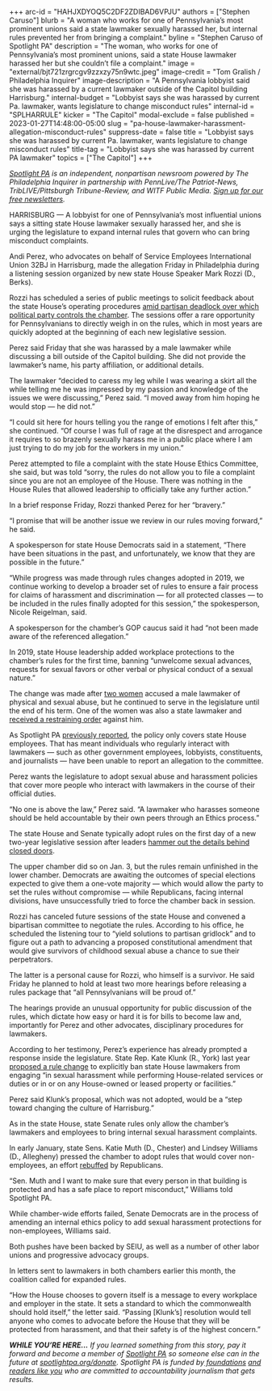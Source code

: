 +++
arc-id = "HAHJXDYOQ5C2DF2ZDIBAD6VPJU"
authors = ["Stephen Caruso"]
blurb = "A woman who works for one of Pennsylvania’s most prominent unions said a state lawmaker sexually harassed her, but internal rules prevented her from bringing a complaint."
byline = "Stephen Caruso of Spotlight PA"
description = "The woman, who works for one of Pennsylvania’s most prominent unions, said a state House lawmaker harassed her but she couldn’t file a complaint."
image = "external/bjt721zrgrcgv9zzxzy75n9wtc.jpeg"
image-credit = "Tom Gralish / Philadelphia Inquirer"
image-description = "A Pennsylvania lobbyist said she was harassed by a current lawmaker outside of the Capitol building Harrisburg."
internal-budget = "Lobbyist says she was harassed by current Pa. lawmaker, wants legislature to change misconduct rules"
internal-id = "SPLHARRULE"
kicker = "The Capitol"
modal-exclude = false
published = 2023-01-27T14:48:00-05:00
slug = "pa-house-lawmaker-harassment-allegation-misconduct-rules"
suppress-date = false
title = "Lobbyist says she was harassed by current Pa. lawmaker, wants legislature to change misconduct rules"
title-tag = "Lobbyist says she was harassed by current PA lawmaker"
topics = ["The Capitol"]
+++

<a href="https://www.spotlightpa.org/"><i>Spotlight PA</i></a><i> is an independent, nonpartisan newsroom powered by The Philadelphia Inquirer in partnership with PennLive/The Patriot-News, TribLIVE/Pittsburgh Tribune-Review, and WITF Public Media. </i><a href="https://www.spotlightpa.org/newsletters"><i>Sign up for our free newsletters</i></a><i>.</i>

HARRISBURG — A lobbyist for one of Pennsylvania’s most influential unions says a sitting state House lawmaker sexually harassed her, and she is urging the legislature to expand internal rules that govern who can bring misconduct complaints.

Andi Perez, who advocates on behalf of Service Employees International Union 32BJ in Harrisburg, made the allegation Friday in Philadelphia during a listening session organized by new state House Speaker Mark Rozzi (D., Berks).

Rozzi has scheduled a series of public meetings to solicit feedback about the state House’s operating procedures <a href="https://www.spotlightpa.org/news/2023/01/pennsylvania-house-rozzi-deadlock-amendment/">amid partisan deadlock over which political party controls the chamber</a>. The sessions offer a rare opportunity for Pennsylvanians to directly weigh in on the rules, which in most years are quickly adopted at the beginning of each new legislative session.

<script src="https://www.spotlightpa.org/embed.js" async></script><div data-spl-embed-version="1" data-spl-src="https://www.spotlightpa.org/embeds/newsletter/"></div>


Perez said Friday that she was harassed by a male lawmaker while discussing a bill outside of the Capitol building. She did not provide the lawmaker’s name, his party affiliation, or additional details.

The lawmaker “decided to caress my leg while I was wearing a skirt all the while telling me he was impressed by my passion and knowledge of the issues we were discussing,” Perez said. “I moved away from him hoping he would stop — he did not.”

“I could sit here for hours telling you the range of emotions I felt after this,” she continued. “Of course I was full of rage at the disrespect and arrogance it requires to so brazenly sexually harass me in a public place where I am just trying to do my job for the workers in my union.”

Perez attempted to file a complaint with the state House Ethics Committee, she said, but was told “sorry, the rules do not allow you to file a complaint since you are not an employee of the House. There was nothing in the House Rules that allowed leadership to officially take any further action.”

In a brief response Friday, Rozzi thanked Perez for her “bravery.”

“I promise that will be another issue we review in our rules moving forward,” he said.

A spokesperson for state House Democrats said in a statement, “There have been situations in the past, and unfortunately, we know that they are possible in the future.”

“While progress was made through rules changes adopted in 2019, we continue working to develop a broader set of rules to ensure a fair process for claims of harassment and discrimination — for all protected classes — to be included in the rules finally adopted for this session,” the spokesperson, Nicole Reigelman, said.

A spokesperson for the chamber’s GOP caucus said it had “not been made aware of the referenced allegation.”

In 2019, state House leadership added workplace protections to the chamber’s rules for the first time, banning “unwelcome sexual advances, requests for sexual favors or other verbal or physical conduct of a sexual nature.”

The change was made after <a href="https://www.inquirer.com/philly/news/politics/state/rep-nick-miccarelli-allegations-sex-abuse-complaint-ridley-delaware-county-20180228.html">two women</a> accused a male lawmaker of physical and sexual abuse, but he continued to serve in the legislature until the end of his term. One of the women was also a state lawmaker and <a href="https://www.inquirer.com/philly/news/nick-miccarelli-pfa-tarah-toohill-abuse-allegations-20180309.html">received a restraining order</a> against him.

As Spotlight PA <a href="https://www.spotlightpa.org/news/2022/06/pa-house-sexual-misconduct-allegations-rules-punishment/">previously reported</a>, the policy only covers state House employees. That has meant individuals who regularly interact with lawmakers — such as other government employees, lobbyists, constituents, and journalists — have been unable to report an allegation to the committee.

Perez wants the legislature to adopt sexual abuse and harassment policies that cover more people who interact with lawmakers in the course of their official duties.

“No one is above the law,” Perez said. “A lawmaker who harasses someone should be held accountable by their own peers through an Ethics process.”

The state House and Senate typically adopt rules on the first day of a new two-year legislative session after leaders <a href="https://www.spotlightpa.org/news/2021/01/pennsylvania-legislature-house-senate-rules-majority-party-reform/">hammer out the details behind closed doors</a>.

The upper chamber did so on Jan. 3, but the rules remain unfinished in the lower chamber. Democrats are awaiting the outcomes of special elections expected to give them a one-vote majority — which would allow the party to set the rules without compromise — while Republicans, facing internal divisions, have unsuccessfully tried to force the chamber back in session.

Rozzi has canceled future sessions of the state House and convened a bipartisan committee to negotiate the rules. According to his office, he scheduled the listening tour to “yield solutions to partisan gridlock” and to figure out a path to advancing a proposed constitutional amendment that would give survivors of childhood sexual abuse a chance to sue their perpetrators.

The latter is a personal cause for Rozzi, who himself is a survivor. He said Friday he planned to hold at least two more hearings before releasing a rules package that “all Pennsylvanians will be proud of.”

The hearings provide an unusual opportunity for public discussion of the rules, which dictate how easy or hard it is for bills to become law and, importantly for Perez and other advocates, disciplinary procedures for lawmakers.

According to her testimony, Perez’s experience has already prompted a response inside the legislature. State Rep. Kate Klunk (R., York) last year <a href="https://www.legis.state.pa.us/cfdocs/billinfo/billinfo.cfm?syear=2021&sind=0&body=H&type=R&bn=0192">proposed a rule change</a> to explicitly ban state House lawmakers from engaging “in sexual harassment while performing House-related services or duties or in or on any House-owned or leased property or facilities.”

Perez said Klunk’s proposal, which was not adopted, would be a “step toward changing the culture of Harrisburg.”

As in the state House, state Senate rules only allow the chamber’s lawmakers and employees to bring internal sexual harassment complaints.

In early January, state Sens. Katie Muth (D., Chester) and Lindsey Williams (D., Allegheny) pressed the chamber to adopt rules that would cover non-employees, an effort <a href="https://www.legis.state.pa.us/cfdocs/legis/RC/Public/rc_view_action2.cfm?sess_yr=2023&sess_ind=0&rc_body=S&rc_nbr=5">rebuffed</a> by Republicans.

<script src="https://www.spotlightpa.org/embed.js" async></script><div data-spl-embed-version="1" data-spl-src="https://www.spotlightpa.org/embeds/donate/"></div>


“Sen. Muth and I want to make sure that every person in that building is protected and has a safe place to report misconduct,” Williams told Spotlight PA.

While chamber-wide efforts failed, Senate Democrats are in the process of amending an internal ethics policy to add sexual harassment protections for non-employees, Williams said.

Both pushes have been backed by SEIU, as well as a number of other labor unions and progressive advocacy groups.

In letters sent to lawmakers in both chambers earlier this month, the coalition called for expanded rules.

“How the House chooses to govern itself is a message to every workplace and employer in the state. It sets a standard to which the commonwealth should hold itself,” the letter said. “Passing [Klunk’s] resolution would tell anyone who comes to advocate before the House that they will be protected from harassment, and that their safety is of the highest concern.”

<i><b>WHILE YOU’RE HERE...</b></i><i> If you learned something from this story, pay it forward and become a member of </i><a href="https://www.spotlightpa.org/"><i>Spotlight PA</i></a><i> so someone else can in the future at </i><a href="http://spotlightpa.org/donate"><i>spotlightpa.org/donate</i></a><i>. Spotlight PA is funded by</i><a href="https://www.spotlightpa.org/support"><i> foundations</i></a><i> </i><a href="https://www.spotlightpa.org/support"><i>and readers like you</i></a><i> who are committed to accountability journalism that gets results.</i>
